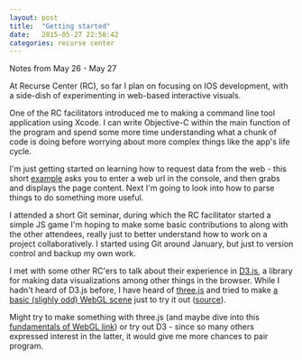 ```yaml
---
layout: post
title:  "Getting started"
date:   2015-05-27 22:58:42
categories: recurse center
---
```


Notes from May 26 - May 27

At Recurse Center (RC), so far I plan on focusing on IOS development, with a side-dish of experimenting in web-based interactive visuals. 

One of the RC facilitators introduced me to making a command line tool application using Xcode. I can write Objective-C within the main function of the program and spend some more time understanding what a chunk of code is doing before worrying about more complex things like the app's life cycle. 

I'm just getting started on learning how to request data from the web - this short [example](https://github.com/nicolelehrer/MyCommandLineTool) asks you to enter a web url in the console, and then grabs and displays the page content. Next I'm going to look into how to parse things to do something more useful. 

I attended a short Git seminar, during which the RC facilitator started a simple JS game I'm hoping to make some basic contributions to along with the other attendees, really just to better understand how to work on a project collaboratively. I started using Git around January, but just to version control and backup my own work.

I met with some other RC'ers to talk about their experience in [D3.js](http://d3js.org), a library for making data visualizations among other things in the browser. While I hadn't heard of D3.js before, I have heard of [three.js](http://threejs.org) and tried to make [a basic (slighly odd) WebGL scene](/webgl/ThreeJSIntro-master/index.html) just to try it out ([source](https://github.com/nicolelehrer/ThreeJSIntro)). 

Might try to make something with three.js (and maybe dive into this [fundamentals of WebGL link](http://webglfundamentals.org)) or try out D3 - since so many others expressed interest in the latter, it would give me more chances to pair program.




